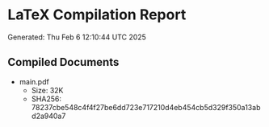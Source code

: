 # LaTeX Compilation Report
Generated: Thu Feb  6 12:10:44 UTC 2025
## Compiled Documents
- main.pdf
  - Size: 32K
  - SHA256: 78237cbe548c4f4f27be6dd723e717210d4eb454cb5d329f350a13abd2a940a7
